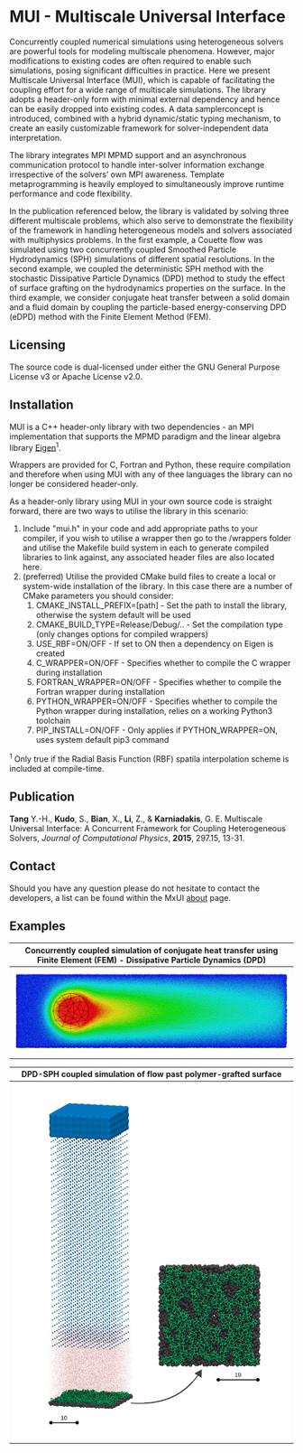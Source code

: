 # MUI - Multiscale Universal Interface
Concurrently coupled numerical simulations using heterogeneous solvers are powerful tools for modeling multiscale phenomena. However, major modifications to existing codes are often required to enable such simulations, posing significant difficulties in practice. Here we present Multiscale Universal Interface (MUI), which is capable of facilitating the coupling effort for a wide range of multiscale simulations. The library adopts a header-only form with minimal external dependency and hence can be easily dropped into existing codes. A data samplerconcept is introduced, combined with a hybrid dynamic/static typing mechanism, to create an easily customizable framework for solver-independent data interpretation. 

The library integrates MPI MPMD support and an asynchronous communication protocol to handle inter-solver information exchange irrespective of the solvers’ own MPI awareness. Template metaprogramming is heavily employed to simultaneously improve runtime performance and code flexibility. 

In the publication referenced below, the library is validated by solving three different multiscale problems, which also serve to demonstrate the flexibility of the framework in handling heterogeneous models and solvers associated with multiphysics problems. In the first example, a Couette flow was simulated using two concurrently coupled Smoothed Particle Hydrodynamics (SPH) simulations of different spatial resolutions. In the second example, we coupled the deterministic SPH method with the stochastic Dissipative Particle Dynamics (DPD) method to study the effect of surface grafting on the hydrodynamics properties on the surface. In the third example, we consider conjugate heat transfer between a solid domain and a fluid domain by coupling the particle-based energy-conserving DPD (eDPD) method with the Finite Element Method (FEM).

## Licensing

The source code is dual-licensed under either the GNU General Purpose License v3 or Apache License v2.0.

## Installation

MUI is a C++ header-only library with two dependencies - an MPI implementation that supports the MPMD paradigm and the linear algebra library [Eigen](https://gitlab.com/libeigen/eigen.git)<sup>1</sup>. 

Wrappers are provided for C, Fortran and Python, these require compilation and therefore when using MUI with any of thee languages the library can no longer be considered header-only.

As a header-only library using MUI in your own source code is straight forward, there are two ways to utilise the library in this scenario:

1. Include "mui.h" in your code and add appropriate paths to your compiler, if you wish to utilise a wrapper then go to the /wrappers folder and utilise the Makefile build system in each to generate compiled libraries to link against, any associated header files are also located here.
2. (preferred) Utilise the provided CMake build files to create a local or system-wide installation of the library. In this case there are a number of CMake parameters you should consider:
	1. CMAKE_INSTALL_PREFIX=[path] - Set the path to install the library, otherwise the system default will be used
	2. CMAKE_BUILD_TYPE=Release/Debug/.. - Set the compilation type (only changes options for compiled wrappers)
	3. USE_RBF=ON/OFF - If set to ON then a dependency on Eigen is created
	4. C_WRAPPER=ON/OFF - Specifies whether to compile the C wrapper during installation
	5. FORTRAN_WRAPPER=ON/OFF - Specifies whether to compile the Fortran wrapper during installation
	6. PYTHON_WRAPPER=ON/OFF - Specifies whether to compile the Python wrapper during installation, relies on a working Python3 toolchain
	7. PIP_INSTALL=ON/OFF - Only applies if PYTHON_WRAPPER=ON, uses system default pip3 command

<sup>1</sup> Only true if the Radial Basis Function (RBF) spatila interpolation scheme is included at compile-time.

## Publication

**Tang** Y.-H., **Kudo**, S., **Bian**, X., **Li**, Z., & **Karniadakis**, G. E. Multiscale Universal Interface: A Concurrent Framework for Coupling Heterogeneous Solvers, *Journal of Computational Physics*, **2015**, 297.15, 13-31.

## Contact

Should you have any question please do not hesitate to contact the developers, a list can be found within the MxUI [about](https://mxui.github.io/about.html) page.

## Examples

| Concurrently coupled simulation of conjugate heat transfer using Finite Element (FEM) - Dissipative Particle Dynamics (DPD) |
|:------------------------------------------------------------------------------------------------------------------:|
| <img src='doc/resources/fem-dpd.jpg' width='1080px'/>                                                                           |

| DPD-SPH coupled simulation of flow past polymer-grafted surface |
|:------------------------------------------------------------------------------------------------------------------:|
|<img src='doc/resources/graft.jpg' width='720px'/>|
